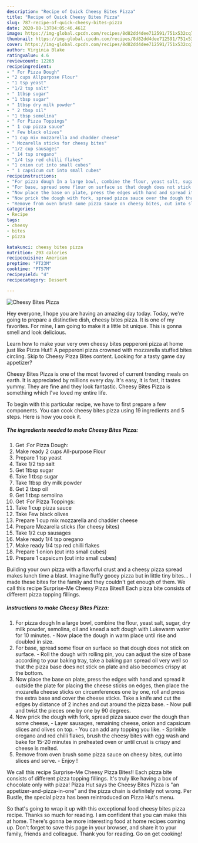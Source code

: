 ```yaml
---
description: "Recipe of Quick Cheesy Bites Pizza"
title: "Recipe of Quick Cheesy Bites Pizza"
slug: 787-recipe-of-quick-cheesy-bites-pizza
date: 2020-08-13T04:05:46.461Z
image: https://img-global.cpcdn.com/recipes/8d82dd4dee712591/751x532cq70/cheesy-bites-pizza-recipe-main-photo.jpg
thumbnail: https://img-global.cpcdn.com/recipes/8d82dd4dee712591/751x532cq70/cheesy-bites-pizza-recipe-main-photo.jpg
cover: https://img-global.cpcdn.com/recipes/8d82dd4dee712591/751x532cq70/cheesy-bites-pizza-recipe-main-photo.jpg
author: Virginia Blake
ratingvalue: 4.6
reviewcount: 12263
recipeingredient:
- " For Pizza Dough"
- "2 cups Allpurpose Flour"
- "1 tsp yeast"
- "1/2 tsp salt"
- " 1tbsp sugar"
- "1 tbsp sugar"
- " 1tbsp dry milk powder"
- " 2 tbsp oil"
- "1 tbsp semolina"
- " For Pizza Toppings"
- " 1 cup pizza sauce"
- " Few black olives"
- "1 cup mix mozzarella and chadder cheese"
- " Mozarella sticks for cheesy bites"
- "1/2 cup sausages"
- " 14 tsp oregano"
- "1/4 tsp red chilli flakes"
- "1 onion cut into small cubes"
- " 1 capsicum cut into small cubes"
recipeinstructions:
- "For pizza dough In a large bowl, combine the flour, yeast salt, sugar, dry milk powder, semolina, oil and knead a soft dough with Lukewarm water for 10 minutes. Now place the dough in warm place until rise and doubled in size."
- "For base, spread some flour on surface so that dough does not stick on surface. Roll the dough with rolling pin, you can adjust the size of base according to your baking tray, take a baking pan spread oil very well so that the pizza base does not stick on plate and also becomes crispy at the bottom."
- "Now place the base on plate, press the edges with hand and spread it outside the plate for placing the cheese sticks on edges, then place the mozarella cheese sticks on circumferences one by one, roll and press the extra base and cover the cheese sticks. Take a knife and cut the edges by distance of 2 inches and cut around the pizza base. Now pull and twist the pieces one by one by 90 degrees."
- "Now prick the dough with fork, spread pizza sauce over the dough than some cheese, Layer sausages, remaining cheese, onion and capsicum slices and olives on top. You can add any topping you like. Sprinkle oregano and red chilli flakes, brush the cheesy bites with egg wash and bake for 15-20 minutes in preheated oven or until crust is crispy and cheese is melted."
- "Remove from oven brush some pizza sauce on cheesy bites, cut into slices and serve. Enjoy !"
categories:
- Recipe
tags:
- cheesy
- bites
- pizza

katakunci: cheesy bites pizza 
nutrition: 293 calories
recipecuisine: American
preptime: "PT23M"
cooktime: "PT57M"
recipeyield: "4"
recipecategory: Dessert

---
```



![Cheesy Bites Pizza](https://img-global.cpcdn.com/recipes/8d82dd4dee712591/751x532cq70/cheesy-bites-pizza-recipe-main-photo.jpg)

Hey everyone, I hope you are having an amazing day today. Today, we're going to prepare a distinctive dish, cheesy bites pizza. It is one of my favorites. For mine, I am going to make it a little bit unique. This is gonna smell and look delicious.

Learn how to make your very own cheesy bites pepperoni pizza at home just like Pizza Hut!! A pepperoni pizza crowned with mozzarella stuffed bites circling. Skip to Cheesy Pizza Bites content. Looking for a tasty game day appetizer?

Cheesy Bites Pizza is one of the most favored of current trending meals on earth. It is appreciated by millions every day. It's easy, it is fast, it tastes yummy. They are fine and they look fantastic. Cheesy Bites Pizza is something which I've loved my entire life.


To begin with this particular recipe, we have to first prepare a few components. You can cook cheesy bites pizza using 19 ingredients and 5 steps. Here is how you cook it.

<!--inarticleads1-->

##### The ingredients needed to make Cheesy Bites Pizza:

1. Get  :For Pizza Dough:
1. Make ready 2 cups All-purpose Flour
1. Prepare 1 tsp yeast
1. Take 1/2 tsp salt
1. Get  1tbsp sugar
1. Take 1 tbsp sugar
1. Take  1tbsp dry milk powder
1. Get  2 tbsp oil
1. Get 1 tbsp semolina
1. Get  :For Pizza Toppings:
1. Take  1 cup pizza sauce
1. Take  Few black olives
1. Prepare 1 cup mix mozzarella and chadder cheese
1. Prepare  Mozarella sticks (for cheesy bites)
1. Take 1/2 cup sausages
1. Make ready  1/4 tsp oregano
1. Make ready 1/4 tsp red chilli flakes
1. Prepare 1 onion (cut into small cubes)
1. Prepare  1 capsicum (cut into small cubes)


Building your own pizza with a flavorful crust and a cheesy pizza spread makes lunch time a blast. Imagine fluffy gooey pizza but in little tiny bites… I made these bites for the family and they couldn&#39;t get enough of them. We call this recipe Surprise-Me Cheesy Pizza Bites!! Each pizza bite consists of different pizza topping fillings. 

<!--inarticleads2-->

##### Instructions to make Cheesy Bites Pizza:

1. For pizza dough In a large bowl, combine the flour, yeast salt, sugar, dry milk powder, semolina, oil and knead a soft dough with Lukewarm water for 10 minutes. - Now place the dough in warm place until rise and doubled in size.
1. For base, spread some flour on surface so that dough does not stick on surface. - Roll the dough with rolling pin, you can adjust the size of base according to your baking tray, take a baking pan spread oil very well so that the pizza base does not stick on plate and also becomes crispy at the bottom.
1. Now place the base on plate, press the edges with hand and spread it outside the plate for placing the cheese sticks on edges, then place the mozarella cheese sticks on circumferences one by one, roll and press the extra base and cover the cheese sticks. Take a knife and cut the edges by distance of 2 inches and cut around the pizza base. - Now pull and twist the pieces one by one by 90 degrees.
1. Now prick the dough with fork, spread pizza sauce over the dough than some cheese, - Layer sausages, remaining cheese, onion and capsicum slices and olives on top. - You can add any topping you like. - Sprinkle oregano and red chilli flakes, brush the cheesy bites with egg wash and bake for 15-20 minutes in preheated oven or until crust is crispy and cheese is melted.
1. Remove from oven brush some pizza sauce on cheesy bites, cut into slices and serve. - Enjoy !


We call this recipe Surprise-Me Cheesy Pizza Bites!! Each pizza bite consists of different pizza topping fillings. It&#39;s truly like having a box of chocolate only with pizza! Pizza Hut says the Cheesy Bites Pizza is &#34;an appetizer-and-pizza-in-one&#34; and the pizza chain is definitely not wrong. Per Bustle, the special pizza has been reintroduced on Pizza Hut&#39;s menu. 

So that's going to wrap it up with this exceptional food cheesy bites pizza recipe. Thanks so much for reading. I am confident that you can make this at home. There's gonna be more interesting food at home recipes coming up. Don't forget to save this page in your browser, and share it to your family, friends and colleague. Thank you for reading. Go on get cooking!
